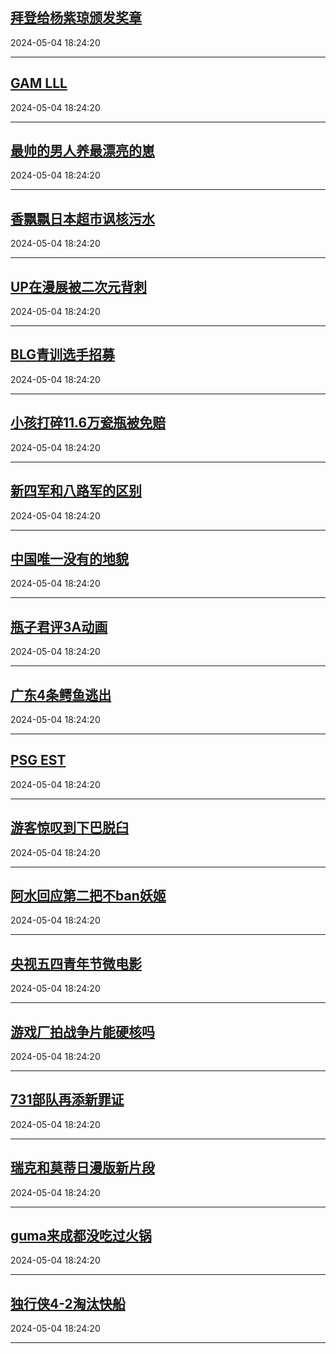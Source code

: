 ## [拜登给杨紫琼颁发奖章](https://search.bilibili.com/all?vt=36849326&keyword=%E6%8B%9C%E7%99%BB%E7%BB%99%E6%9D%A8%E7%B4%AB%E7%90%BC%E9%A2%81%E5%8F%91%E5%A5%96%E7%AB%A0&order=click)

2024-05-04 18:24:20

---
## [GAM LLL](https://search.bilibili.com/all?vt=36849326&keyword=GAM+LLL&order=click)

2024-05-04 18:24:20

---
## [最帅的男人养最漂亮的崽](https://search.bilibili.com/all?vt=36849326&keyword=%E6%9C%80%E5%B8%85%E7%9A%84%E7%94%B7%E4%BA%BA%E5%85%BB%E6%9C%80%E6%BC%82%E4%BA%AE%E7%9A%84%E5%B4%BD&order=click)

2024-05-04 18:24:20

---
## [香飘飘日本超市讽核污水](https://search.bilibili.com/all?vt=36849326&keyword=%E9%A6%99%E9%A3%98%E9%A3%98%E6%97%A5%E6%9C%AC%E8%B6%85%E5%B8%82%E8%AE%BD%E6%A0%B8%E6%B1%A1%E6%B0%B4&order=click)

2024-05-04 18:24:20

---
## [UP在漫展被二次元背刺](https://search.bilibili.com/all?vt=36849326&keyword=UP%E5%9C%A8%E6%BC%AB%E5%B1%95%E8%A2%AB%E4%BA%8C%E6%AC%A1%E5%85%83%E8%83%8C%E5%88%BA&order=click)

2024-05-04 18:24:20

---
## [BLG青训选手招募](https://search.bilibili.com/all?vt=36849326&keyword=BLG%E9%9D%92%E8%AE%AD%E9%80%89%E6%89%8B%E6%8B%9B%E5%8B%9F&order=click)

2024-05-04 18:24:20

---
## [小孩打碎11.6万瓷瓶被免赔](https://search.bilibili.com/all?vt=36849326&keyword=%E5%B0%8F%E5%AD%A9%E6%89%93%E7%A2%8E11.6%E4%B8%87%E7%93%B7%E7%93%B6%E8%A2%AB%E5%85%8D%E8%B5%94&order=click)

2024-05-04 18:24:20

---
## [新四军和八路军的区别](https://search.bilibili.com/all?vt=36849326&keyword=%E6%96%B0%E5%9B%9B%E5%86%9B%E5%92%8C%E5%85%AB%E8%B7%AF%E5%86%9B%E7%9A%84%E5%8C%BA%E5%88%AB&order=click)

2024-05-04 18:24:20

---
## [中国唯一没有的地貌](https://search.bilibili.com/all?vt=36849326&keyword=%E4%B8%AD%E5%9B%BD%E5%94%AF%E4%B8%80%E6%B2%A1%E6%9C%89%E7%9A%84%E5%9C%B0%E8%B2%8C&order=click)

2024-05-04 18:24:20

---
## [瓶子君评3A动画](https://search.bilibili.com/all?vt=36849326&keyword=%E7%93%B6%E5%AD%90%E5%90%9B%E8%AF%843A%E5%8A%A8%E7%94%BB&order=click)

2024-05-04 18:24:20

---
## [广东4条鳄鱼逃出](https://search.bilibili.com/all?vt=36849326&keyword=%E5%B9%BF%E4%B8%9C4%E6%9D%A1%E9%B3%84%E9%B1%BC%E9%80%83%E5%87%BA&order=click)

2024-05-04 18:24:20

---
## [PSG EST](https://search.bilibili.com/all?vt=36849326&keyword=PSG+EST&order=click)

2024-05-04 18:24:20

---
## [游客惊叹到下巴脱臼](https://search.bilibili.com/all?vt=36849326&keyword=%E6%B8%B8%E5%AE%A2%E6%83%8A%E5%8F%B9%E5%88%B0%E4%B8%8B%E5%B7%B4%E8%84%B1%E8%87%BC&order=click)

2024-05-04 18:24:20

---
## [阿水回应第二把不ban妖姬](https://search.bilibili.com/all?vt=36849326&keyword=%E9%98%BF%E6%B0%B4%E5%9B%9E%E5%BA%94%E7%AC%AC%E4%BA%8C%E6%8A%8A%E4%B8%8Dban%E5%A6%96%E5%A7%AC&order=click)

2024-05-04 18:24:20

---
## [央视五四青年节微电影](https://search.bilibili.com/all?vt=36849326&keyword=%E5%A4%AE%E8%A7%86%E4%BA%94%E5%9B%9B%E9%9D%92%E5%B9%B4%E8%8A%82%E5%BE%AE%E7%94%B5%E5%BD%B1&order=click)

2024-05-04 18:24:20

---
## [游戏厂拍战争片能硬核吗](https://search.bilibili.com/all?vt=36849326&keyword=%E6%B8%B8%E6%88%8F%E5%8E%82%E6%8B%8D%E6%88%98%E4%BA%89%E7%89%87%E8%83%BD%E7%A1%AC%E6%A0%B8%E5%90%97&order=click)

2024-05-04 18:24:20

---
## [731部队再添新罪证](https://search.bilibili.com/all?vt=36849326&keyword=731%E9%83%A8%E9%98%9F%E5%86%8D%E6%B7%BB%E6%96%B0%E7%BD%AA%E8%AF%81&order=click)

2024-05-04 18:24:20

---
## [瑞克和莫蒂日漫版新片段](https://search.bilibili.com/all?vt=36849326&keyword=%E7%91%9E%E5%85%8B%E5%92%8C%E8%8E%AB%E8%92%82%E6%97%A5%E6%BC%AB%E7%89%88%E6%96%B0%E7%89%87%E6%AE%B5&order=click)

2024-05-04 18:24:20

---
## [guma来成都没吃过火锅](https://search.bilibili.com/all?vt=36849326&keyword=guma%E6%9D%A5%E6%88%90%E9%83%BD%E6%B2%A1%E5%90%83%E8%BF%87%E7%81%AB%E9%94%85&order=click)

2024-05-04 18:24:20

---
## [独行侠4-2淘汰快船](https://search.bilibili.com/all?vt=36849326&keyword=%E7%8B%AC%E8%A1%8C%E4%BE%A04-2%E6%B7%98%E6%B1%B0%E5%BF%AB%E8%88%B9&order=click)

2024-05-04 18:24:20

---
